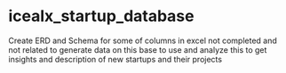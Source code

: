 # icealx_startup_database
Create ERD and Schema for some of columns in excel not completed and not related to generate data on this base to use and analyze this to get insights and description of new startups and their projects

